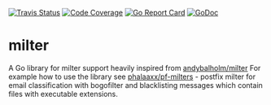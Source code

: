 [![Travis Status](https://travis-ci.com/ubogdan/milter.svg?branch=master)](https://travis-ci.org/ubogdan/milter)
[![Code Coverage](https://codecov.io/gh/ubogdan/milter/branch/master/graph/badge.svg)](https://codecov.io/gh/ubogdan/milter)
[![Go Report Card](https://goreportcard.com/badge/github.com/ubogdan/milter)](https://goreportcard.com/report/github.com/ubogdan/milter)
[![GoDoc](https://godoc.org/github.com/ubogdan/milter?status.svg)](https://godoc.org/github.com/ubogdan/milter)

# milter
A Go library for milter support heavily inspired from [andybalholm/milter](https://github.com/andybalholm/milter)
For example how to use the library see [phalaaxx/pf-milters](https://github.com/phalaaxx/pf-milters) - postfix milter for email classification with bogofilter and blacklisting messages which contain files with executable extensions.

